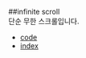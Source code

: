 ##infinite scroll  
단순 무한 스크롤입니다.  

- <a href="https://github.com/smilesol85/smilesol85.github.com/tree/master/dev/infinite_scroll" taget="_blank">code</a>  
- <a href="http://smilesol85.github.io/dev/infinite_scroll/infinite_scroll.html" taget="_blank">index</a>  